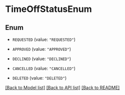 # TimeOffStatusEnum

## Enum


* `REQUESTED` (value: `"REQUESTED"`)

* `APPROVED` (value: `"APPROVED"`)

* `DECLINED` (value: `"DECLINED"`)

* `CANCELLED` (value: `"CANCELLED"`)

* `DELETED` (value: `"DELETED"`)


[[Back to Model list]](../README.md#documentation-for-models) [[Back to API list]](../README.md#documentation-for-api-endpoints) [[Back to README]](../README.md)


